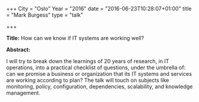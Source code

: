 +++
City = "Oslo"
Year = "2016"
date = "2016-06-23T10:28:07+01:00"
title = "Mark Burgess"
type = "talk"

+++
<div class="span-15  ">
  <div class="span-15  last ">
  
  <p><strong>Title:</strong>
How can we know if IT systems are working well?
</p>

<p><strong>Abstract:</strong></p>

<p>
I will try to break down the learnings of 20 years of research, in IT operations, into a practical checklist of questions, under the umbrella of: can we promise a business or organization that its IT systems and services are working according to plan? The talk will touch on subjects like monitoring, policy, configuration, dependencies, scalability, and knowledge management.
</p>

  </div>
</div>

